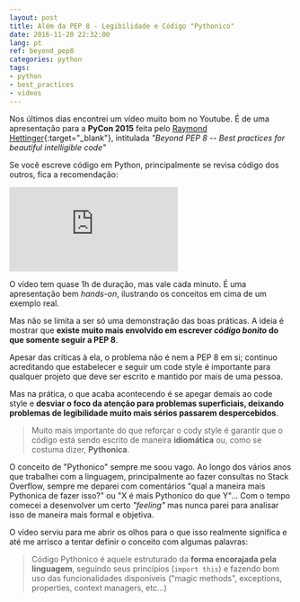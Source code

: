 ```yaml
---
layout: post
title: Além da PEP 8 - Legibilidade e Código "Pythonico"
date: 2016-11-20 22:32:00
lang: pt
ref: beyond_pep8
categories: python
tags:
- python
- best_practices
- videos
---
```


Nos últimos dias encontrei um vídeo muito bom no Youtube. É de uma apresentação
para a **PyCon 2015** feita pelo
[Raymond Hettinger][rh_twitter]{:target="_blank"}, intitulada *"Beyond PEP 8
-- Best practices for beautiful intelligible code"*

Se você escreve código em Python, principalmente se revisa código dos outros,
fica a recomendação:

<div class="video-container">
<iframe src="https://www.youtube.com/embed/wf-BqAjZb8M" frameborder="0" allowfullscreen></iframe>
</div>

O vídeo tem quase 1h de duração, mas vale cada minuto. É uma apresentação bem
*hands-on*, ilustrando os conceitos em cima de um exemplo real.

Mas não se limita a ser só uma demonstração das boas práticas. A ideia é
mostrar que **existe muito mais envolvido em escrever *código bonito* do que
somente seguir a PEP 8**.

Apesar das críticas à ela, o problema não é nem a PEP 8 em si; continuo
acreditando que estabelecer e seguir um code style é importante para qualquer
projeto que deve ser escrito e mantido por mais de uma pessoa.

Mas na prática, o que acaba acontecendo é se apegar demais ao code style e
**desviar o foco da atenção para problemas superficiais, deixando problemas de
legibilidade muito mais sérios passarem despercebidos**.

> Muito mais importante do que reforçar o cody style é garantir que o código
> está sendo escrito de maneira **idiomática** ou, como se costuma dizer,
> **Pythonica**.

O conceito de "Pythonico" sempre me soou vago. Ao longo dos vários anos que
trabalhei com a linguagem, principalmente ao fazer consultas no Stack Overflow,
sempre me deparei com comentários "qual a maneira mais Pythonica de fazer
isso?" ou "X é mais Pythonico do que Y"... Com o tempo comecei a desenvolver
um certo *"feeling"* mas nunca parei para analisar isso de maneira mais formal
e objetiva.

O vídeo serviu para me abrir os olhos para o que isso realmente significa e até
me arrisco a tentar definir o conceito com algumas palavras:

> Código Pythonico é aquele estruturado da **forma encorajada pela linguagem**,
> seguindo seus princípios (`import this`) e fazendo bom uso das
> funcionalidades disponíveis ("magic methods", exceptions, properties, context
> managers, etc...)

[rh_twitter]: https://twitter.com/raymondh
